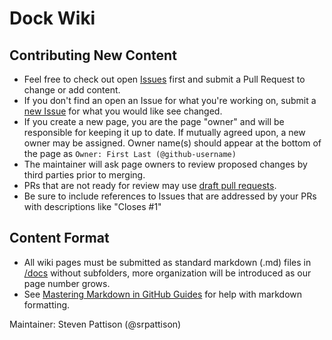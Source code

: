# Dock Wiki

## Contributing New Content

- Feel free to check out open [Issues](https://github.com/docknetwork/wiki/issues) first and submit a Pull Request to change or add content.
- If you don't find an open an Issue for what you're working on, submit a [new Issue](https://github.com/docknetwork/wiki/issues/new) for what you would like see changed.
- If you create a new page, you are the page "owner" and will be responsible for keeping it up to date. If mutually agreed upon, a new owner may be assigned. Owner name(s) should appear at the bottom of the page as `Owner: First Last (@github-username)`
- The maintainer will ask page owners to review proposed changes by third parties prior to merging.
- PRs that are not ready for review may use [draft pull requests](https://github.blog/2019-02-14-introducing-draft-pull-requests/).
- Be sure to include references to Issues that are addressed by your PRs with descriptions like "Closes #1"

## Content Format

- All wiki pages must be submitted as standard markdown (.md) files in [/docs](https://github.com/docknetwork/wiki/tree/master/docs) without subfolders, more organization will be introduced as our page number grows.
- See [Mastering Markdown in GitHub Guides](https://guides.github.com/features/mastering-markdown/) for help with markdown formatting.

Maintainer: Steven Pattison (@srpattison)
